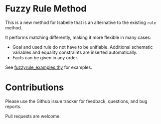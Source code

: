 # Fuzzy Rule Method

This is a new method for Isabelle that is an alternative to the existing `rule` method.

It performs matching differently, making it more flexible in many  cases:

- Goal and used rule do not have to be unifiable. Additional schematic variables and equality constraints are inserted automatically.
- Facts can be given in any order.

See [fuzzyrule_examples.thy](fuzzyrule_examples.thy) for examples.

# Contributions

Please use the Github issue tracker for feedback, questions, and bug reports.

Pull requests are welcome.